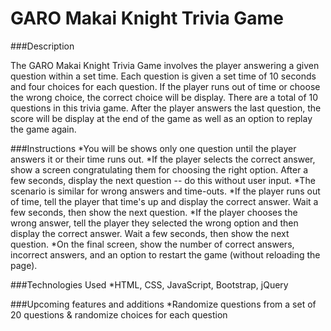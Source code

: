 # GARO Makai Knight Trivia Game

###Description

The GARO Makai Knight Trivia Game involves the player answering a given question within a set time. Each question is given a set time of 10 seconds and four choices for each question. If the player runs out of time or choose the wrong choice, the correct choice will be display. There are a total of 10 questions in this trivia game. After the player answers the last question, the score will be display at the end of the game as well as an option to replay the game again.

###Instructions
*You will be shows only one question until the player answers it or their time runs out.
*If the player selects the correct answer, show a screen congratulating them for choosing the right option. After a few seconds, display the next question -- do this without user input.
*The scenario is similar for wrong answers and time-outs.
*If the player runs out of time, tell the player that time's up and display the correct answer. Wait a few seconds, then show the next question.
*If the player chooses the wrong answer, tell the player they selected the wrong option and then display the correct answer. Wait a few seconds, then show the next question.
*On the final screen, show the number of correct answers, incorrect answers, and an option to restart the game (without reloading the page).

###Technologies Used
*HTML, CSS, JavaScript, Bootstrap, jQuery

###Upcoming features and additions
*Randomize questions from a set of 20 questions & randomize choices for each question
